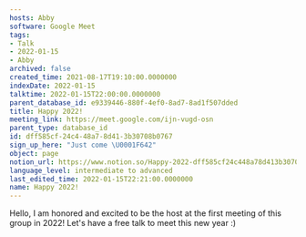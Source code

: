 ```yaml
---
hosts: Abby
software: Google Meet
tags:
- Talk
- 2022-01-15
- Abby
archived: false
created_time: 2021-08-17T19:10:00.0000000
indexDate: 2022-01-15
talktime: 2022-01-15T22:00:00.0000000
parent_database_id: e9339446-880f-4ef0-8ad7-8ad1f507dded
title: Happy 2022!
meeting_link: https://meet.google.com/ijn-vugd-osn
parent_type: database_id
id: dff585cf-24c4-48a7-8d41-3b30708b0767
sign_up_here: "Just come \U0001F642"
object: page
notion_url: https://www.notion.so/Happy-2022-dff585cf24c448a78d413b30708b0767
language_level: intermediate to advanced
last_edited_time: 2022-01-15T22:21:00.0000000
name: Happy 2022!
---
```


Hello, I am honored and excited to be the host at the first meeting of this group in 2022! Let's have a free talk to meet this new year :)





